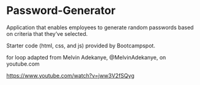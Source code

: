 # Password-Generator

Application that enables employees to generate random passwords based on criteria that they’ve selected.

Starter code (html, css, and js) provided by Bootcampspot.

for loop adapted from Melvin Adekanye, @MelvinAdekanye, on youtube.com

https://www.youtube.com/watch?v=jww3V2fSQyg

